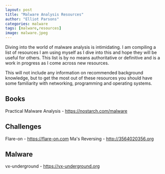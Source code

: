 ```yaml
---
layout: post
title: "Malware Analysis Resources"
author: "Elliot Parsons"
categories: malware
tags: [malware,resources]
image: malware.jpeg
---
```


Diving into the world of malware analysis is intimidating. I am compiling a list of resources I am using myself as I dive into this and hope they will be useful for others. This list is by no means authoritative or definitive and is a work in progress as I come across new resources.

This will not include any information on recommended background knowledge, but to get the most out of these resources you should have some familiarity with networking, programming and operating systems.

## Books
Practical Malware Analysis - https://nostarch.com/malware

## Challenges
Flare-on - https://flare-on.com
Ma's Reversing - http://3564020356.org

## Malware
vx-underground - https://vx-underground.org